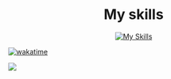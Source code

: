 <h1 align="center">My skills</h1>
<div align="center">
  
  [![My Skills](https://skillicons.dev/icons?i=js,html,css,arch,express,nestjs,react,discordjs,cs)](https://skillicons.dev)
  
</div>

[![wakatime](https://wakatime.com/badge/user/050e9fd9-87b4-47e3-a827-eda8b2bde1a6.svg)](https://wakatime.com/@050e9fd9-87b4-47e3-a827-eda8b2bde1a6)<br/>

[![](https://wakatime.com/share/@flyen256/b0e086fe-f2fa-462f-8952-2a05ad584524.svg)](https://wakatime.com/share/@flyen256/7f54f84c-e643-4da0-8d0e-52391c98f232.svg)
